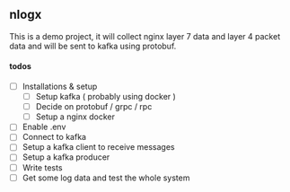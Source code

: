 ## nlogx

This is a demo project, it will collect nginx layer 7 data and layer 4 packet data and will be sent to kafka using protobuf.

#### todos 
- [ ] Installations & setup
    - [ ] Setup kafka ( probably using docker )
    - [ ] Decide on protobuf / grpc / rpc
    - [ ] Setup a nginx docker 

- [ ] Enable .env     
- [ ] Connect to kafka
- [ ] Setup a kafka client to receive messages
- [ ] Setup a kafka producer 
- [ ] Write tests
- [ ] Get some log data and test the whole system
